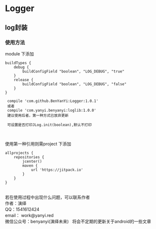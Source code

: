 # Logger
## log封装

### 使用方法

module 下添加

    buildTypes {
        debug {
            buildConfigField "boolean", "LOG_DEBUG", "true"
        }
        release {
            buildConfigField "boolean", "LOG_DEBUG", "false"
        }
    }

     compile 'com.github.BenYanYi:Logger:1.0.1'
     或者
     compile 'com.yanyi.benyanyi:loglib:1.0.0'
     建议使用后者，第一种方式已放弃更新

     可设置是否打印JLog.init(boolean),默认不打印

<br/>

使用第一种引用则需project 下添加

    allprojects {
        repositories {
            jcenter()
            maven {
                url 'https://jitpack.io'
            }
        }
    }
    
    
<br/>
若在使用过程中出现什么问题，可以联系作者<br/>
作者：演绎<br/>
QQ：1541612424<br/>
email： work@yanyi.red<br/>
微信公众号：benyanyi(演绎未来)&nbsp;&nbsp;&nbsp;将会不定期的更新关于android的一些文章